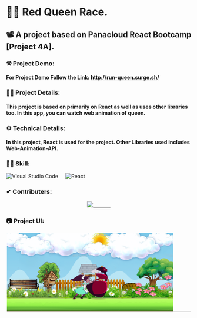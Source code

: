 # 👨‍💻 Red Queen Race.
## 📽 A project based on Panacloud React Bootcamp [Project 4A].

### ⚒ Project Demo:
####  For Project Demo Follow the Link: http://run-queen.surge.sh/

### 🕵️‍♂️ Project Details:
####  This project is based on primarily on React as well as uses other libraries too. In this app, you can watch web animation of queen.

### ⚙ Technical Details:
#### In this project, React is used for the project. Other Libraries used includes Web-Animation-API.

### 🤹‍♂️ Skill:
![Visual Studio Code](https://img.shields.io/badge/-Visual%20Studio%20Code-333333?style=for-the-badge&logo=visual-studio-code)&nbsp;&nbsp;&nbsp;&nbsp;
![React](https://img.shields.io/badge/-React-333333?style=for-the-badge&logo=react)&nbsp;&nbsp;&nbsp;&nbsp;

### ✔ Contributers:
<p align="center">
  <a href="https://github.com/faraasat">
    <img height="28em" src="https://img.shields.io/badge/Farasat%20Ali-Farasat%20Ali-181717?style=for-the-badge&logo=github"/>&nbsp&nbsp&nbsp&nbsp&nbsp&nbsp&nbsp&nbsp&nbsp&nbsp&nbsp&nbsp
  </a>
</p>

### 📷 Project UI:

<p align="center">
  <a href="http://run-queen.surge.sh/">
    <img width='90%' src="screen-shot.png"/>&nbsp&nbsp&nbsp&nbsp&nbsp&nbsp&nbsp&nbsp&nbsp&nbsp&nbsp&nbsp
  </a>
</p>
